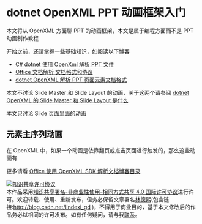 
# dotnet OpenXML PPT 动画框架入门

本文将从 OpenXML 方面聊 PPT 的动画框架，本文是属于编程方面而不是 PPT 动画制作教程

<!--more-->



<!-- 草稿 -->

开始之前，还请掌握一些基础知识，如阅读以下博客

- [C# dotnet 使用 OpenXml 解析 PPT 文件](https://blog.lindexi.com/post/C-dotnet-%E4%BD%BF%E7%94%A8-OpenXml-%E8%A7%A3%E6%9E%90-PPT-%E6%96%87%E4%BB%B6.html)
- [Office 文档解析 文档格式和协议](https://blog.lindexi.com/post/Office-%E6%96%87%E6%A1%A3%E8%A7%A3%E6%9E%90-%E6%96%87%E6%A1%A3%E6%A0%BC%E5%BC%8F%E5%92%8C%E5%8D%8F%E8%AE%AE.html )
- [dotnet OpenXML 解析 PPT 页面元素文档格式](https://blog.lindexi.com/post/dotnet-OpenXML-%E8%A7%A3%E6%9E%90-PPT-%E9%A1%B5%E9%9D%A2%E5%85%83%E7%B4%A0%E6%96%87%E6%A1%A3%E6%A0%BC%E5%BC%8F.html )

本文不讨论 Slide Master 和 Slide Layout 的动画，关于这两个请参阅 [dotnet OpenXML 的 Slide Master 和 Slide Layout 是什么](https://blog.lindexi.com/post/dotnet-OpenXML-%E7%9A%84-Slide-Master-%E5%92%8C-Slide-Layout-%E6%98%AF%E4%BB%80%E4%B9%88.html )

本文只讨论 Slide 页面里面的动画

## 元素主序列动画

在 OpenXML 中，如果一个动画是依靠翻页或点击页面进行触发的，那么这些动画有

更多请看 [Office 使用 OpenXML SDK 解析文档博客目录](https://blog.lindexi.com/post/Office-%E4%BD%BF%E7%94%A8-OpenXML-SDK-%E8%A7%A3%E6%9E%90%E6%96%87%E6%A1%A3%E5%8D%9A%E5%AE%A2%E7%9B%AE%E5%BD%95.html )





<a rel="license" href="http://creativecommons.org/licenses/by-nc-sa/4.0/"><img alt="知识共享许可协议" style="border-width:0" src="https://licensebuttons.net/l/by-nc-sa/4.0/88x31.png" /></a><br />本作品采用<a rel="license" href="http://creativecommons.org/licenses/by-nc-sa/4.0/">知识共享署名-非商业性使用-相同方式共享 4.0 国际许可协议</a>进行许可。欢迎转载、使用、重新发布，但务必保留文章署名[林德熙](http://blog.csdn.net/lindexi_gd)(包含链接:http://blog.csdn.net/lindexi_gd )，不得用于商业目的，基于本文修改后的作品务必以相同的许可发布。如有任何疑问，请与我[联系](mailto:lindexi_gd@163.com)。